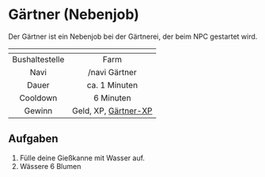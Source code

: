 # Gärtner (Nebenjob)
Der Gärtner ist ein Nebenjob bei der Gärtnerei, der beim NPC gestartet wird.

| <!-- --> | <!-- --> |
| :-: | :-: |
| Bushaltestelle | Farm |
| Navi | /navi Gärtner |
| Dauer | ca. 1 Minuten |
| Cooldown | 6 Minuten |
| Gewinn | Geld, XP, [Gärtner-XP](../../pages/skills/gärtner.md) |

## Aufgaben
1. Fülle deine Gießkanne mit Wasser auf.
2. Wässere 6 Blumen 

